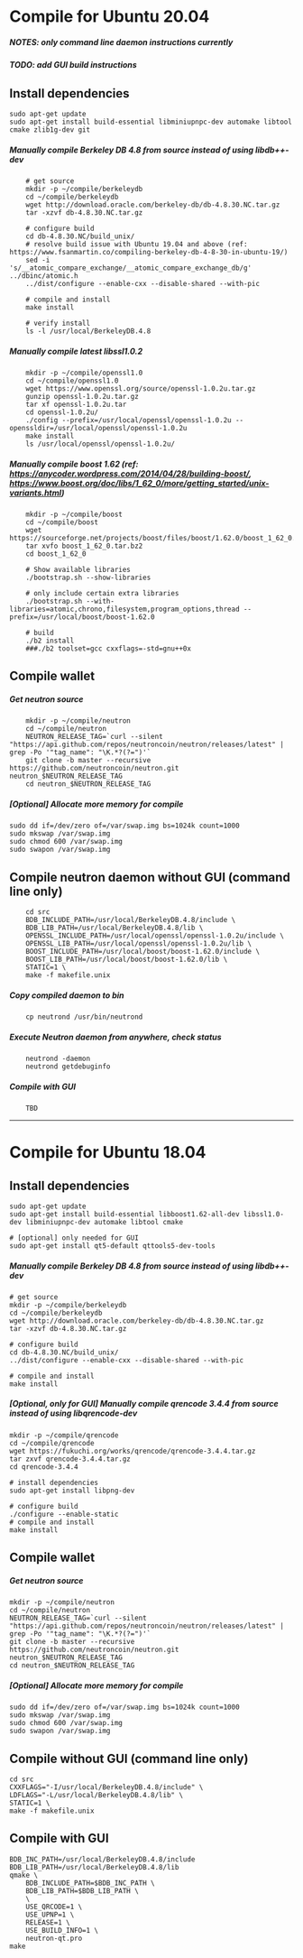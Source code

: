 # Compile for Ubuntu 20.04

##### NOTES: only command line daemon instructions currently
##### TODO: add GUI build instructions

## Install dependencies
```
sudo apt-get update
sudo apt-get install build-essential libminiupnpc-dev automake libtool cmake zlib1g-dev git
```

##### Manually compile Berkeley DB 4.8 from source instead of using libdb++-dev
```
	# get source
	mkdir -p ~/compile/berkeleydb
	cd ~/compile/berkeleydb
	wget http://download.oracle.com/berkeley-db/db-4.8.30.NC.tar.gz
	tar -xzvf db-4.8.30.NC.tar.gz

	# configure build
	cd db-4.8.30.NC/build_unix/
	# resolve build issue with Ubuntu 19.04 and above (ref: https://www.fsanmartin.co/compiling-berkeley-db-4-8-30-in-ubuntu-19/)
	sed -i 's/__atomic_compare_exchange/__atomic_compare_exchange_db/g' ../dbinc/atomic.h
	../dist/configure --enable-cxx --disable-shared --with-pic

	# compile and install
	make install

	# verify install
	ls -l /usr/local/BerkeleyDB.4.8
```

##### Manually compile latest libssl1.0.2
```
	mkdir -p ~/compile/openssl1.0
	cd ~/compile/openssl1.0
	wget https://www.openssl.org/source/openssl-1.0.2u.tar.gz  
	gunzip openssl-1.0.2u.tar.gz 
	tar xf openssl-1.0.2u.tar 
	cd openssl-1.0.2u/
	./config --prefix=/usr/local/openssl/openssl-1.0.2u --openssldir=/usr/local/openssl/openssl-1.0.2u
	make install
	ls /usr/local/openssl/openssl-1.0.2u/
```

##### Manually compile boost 1.62 (ref: https://anycoder.wordpress.com/2014/04/28/building-boost/, https://www.boost.org/doc/libs/1_62_0/more/getting_started/unix-variants.html)
```
	mkdir -p ~/compile/boost
	cd ~/compile/boost
	wget https://sourceforge.net/projects/boost/files/boost/1.62.0/boost_1_62_0.tar.bz2
	tar xvfo boost_1_62_0.tar.bz2
	cd boost_1_62_0
 
	# Show available libraries
	./bootstrap.sh --show-libraries

	# only include certain extra libraries
	./bootstrap.sh --with-libraries=atomic,chrono,filesystem,program_options,thread --prefix=/usr/local/boost/boost-1.62.0

	# build
	./b2 install
	###./b2 toolset=gcc cxxflags=-std=gnu++0x
```

## Compile wallet

##### Get neutron source
```
	mkdir -p ~/compile/neutron
	cd ~/compile/neutron
	NEUTRON_RELEASE_TAG=`curl --silent "https://api.github.com/repos/neutroncoin/neutron/releases/latest" | grep -Po '"tag_name": "\K.*?(?=")'`
	git clone -b master --recursive https://github.com/neutroncoin/neutron.git neutron_$NEUTRON_RELEASE_TAG
	cd neutron_$NEUTRON_RELEASE_TAG
```

##### [Optional] Allocate more memory for compile
```
sudo dd if=/dev/zero of=/var/swap.img bs=1024k count=1000
sudo mkswap /var/swap.img
sudo chmod 600 /var/swap.img
sudo swapon /var/swap.img
```

## Compile neutron daemon without GUI (command line only)
```
	cd src
	BDB_INCLUDE_PATH=/usr/local/BerkeleyDB.4.8/include \
	BDB_LIB_PATH=/usr/local/BerkeleyDB.4.8/lib \
	OPENSSL_INCLUDE_PATH=/usr/local/openssl/openssl-1.0.2u/include \
	OPENSSL_LIB_PATH=/usr/local/openssl/openssl-1.0.2u/lib \
	BOOST_INCLUDE_PATH=/usr/local/boost/boost-1.62.0/include \
	BOOST_LIB_PATH=/usr/local/boost/boost-1.62.0/lib \
	STATIC=1 \
	make -f makefile.unix
```

##### Copy compiled daemon to bin
```
	cp neutrond /usr/bin/neutrond
```

##### Execute Neutron daemon from anywhere, check status 
```
	neutrond -daemon
	neutrond getdebuginfo
```

##### Compile with GUI
```
    TBD
```


----------------------------------------------------------------------------------------


# Compile for Ubuntu 18.04

## Install dependencies
```
sudo apt-get update
sudo apt-get install build-essential libboost1.62-all-dev libssl1.0-dev libminiupnpc-dev automake libtool cmake

# [optional] only needed for GUI
sudo apt-get install qt5-default qttools5-dev-tools
```

##### Manually compile Berkeley DB 4.8 from source instead of using libdb++-dev

```
# get source
mkdir -p ~/compile/berkeleydb
cd ~/compile/berkeleydb
wget http://download.oracle.com/berkeley-db/db-4.8.30.NC.tar.gz
tar -xzvf db-4.8.30.NC.tar.gz

# configure build
cd db-4.8.30.NC/build_unix/
../dist/configure --enable-cxx --disable-shared --with-pic

# compile and install
make install
```

##### [Optional, only for GUI] Manually compile qrencode 3.4.4 from source instead of using libqrencode-dev

```
mkdir -p ~/compile/qrencode
cd ~/compile/qrencode
wget https://fukuchi.org/works/qrencode/qrencode-3.4.4.tar.gz
tar zxvf qrencode-3.4.4.tar.gz
cd qrencode-3.4.4

# install dependencies
sudo apt-get install libpng-dev

# configure build
./configure --enable-static
# compile and install
make install
```

## Compile wallet

##### Get neutron source
```
mkdir -p ~/compile/neutron
cd ~/compile/neutron
NEUTRON_RELEASE_TAG=`curl --silent "https://api.github.com/repos/neutroncoin/neutron/releases/latest" | grep -Po '"tag_name": "\K.*?(?=")'`
git clone -b master --recursive https://github.com/neutroncoin/neutron.git neutron_$NEUTRON_RELEASE_TAG
cd neutron_$NEUTRON_RELEASE_TAG
```

##### [Optional] Allocate more memory for compile
```
sudo dd if=/dev/zero of=/var/swap.img bs=1024k count=1000
sudo mkswap /var/swap.img
sudo chmod 600 /var/swap.img
sudo swapon /var/swap.img
```

## Compile without GUI (command line only)
```
cd src
CXXFLAGS="-I/usr/local/BerkeleyDB.4.8/include" \
LDFLAGS="-L/usr/local/BerkeleyDB.4.8/lib" \
STATIC=1 \
make -f makefile.unix
```

## Compile with GUI
```
BDB_INC_PATH=/usr/local/BerkeleyDB.4.8/include
BDB_LIB_PATH=/usr/local/BerkeleyDB.4.8/lib
qmake \
    BDB_INCLUDE_PATH=$BDB_INC_PATH \
    BDB_LIB_PATH=$BDB_LIB_PATH \
    \
    USE_QRCODE=1 \
    USE_UPNP=1 \
    RELEASE=1 \
    USE_BUILD_INFO=1 \
    neutron-qt.pro
make
```
